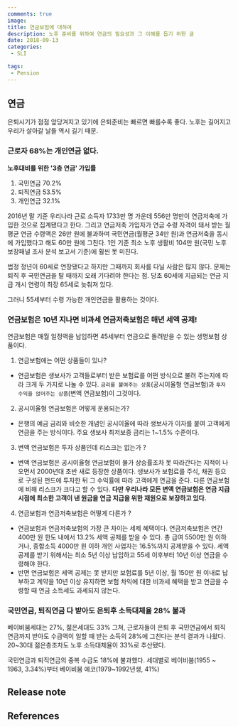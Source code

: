 ```yaml
---
comments: true
image:
title: 연금보험에 대하여
description: 노후 준비를 위하여 연금의 필요성과 그 이해를 돕기 위한 글
date: 2018-09-13
categories:
 - SLI

tags:
 - Pension
---
```


## 연금
은퇴시기가 점점 앞당겨지고 있기에 은퇴준비는 빠르면 빠를수록 좋다. 노후는 길어지고 우리가 살아갈 날들 역시 길기 때문.

### 근로자 68%는 개인연금 없다.

**노후대비를 위한 '3층 연금' 가입률**
1. 국민연금 70.2%
2. 퇴직연금 53.5%
3. 개인연금 32.1%

2016년 말 기준 우리나라 근로 소득자 1733만 명 가운데 556만 명만이 연금저축에 가입한 것으로 집계됐다고 한다. 그리고 연금저축 가입자가 연금 수령 자격이 돼서 받는 월평균 연금 수령액은 26만 원에 불과하며 국민연금(월평균 34만 원)과 연금저축을 동시에 가입했다고 해도 60만 원에 그친다. 1인 기준 최소 노후 생활비 104만 원(국민 노후 보장패널 조사 분석 보고서 기준)에 훨씬 못 미친다.

법정 정년이 60세로 연장됐다고 하지만 그때까지 회사를 다닐 사람은 많지 않다. 문제는 퇴직 후 국민연금을 탈 때까지 오래 기다려야 한다는 점. 당초 60세에 지급되는 연금 지급 개시 연령이 최장 65세로 늦춰져 있다.

그러니 55세부터 수령 가능한 개인연금을 활용하는 것이다.

### 연금보험은 10년 지나면 비과세 연금저축보험은 매년 세액 공제!
연금보험은 매월 일정액을 납입하면 45세부터 연금으로 돌려받을 수 있는 생명보험 상품이다.

1. 연금보험에는 어떤 상품들이 있나?
- 연금보험은 생보사가 고객들로부터 받은 보험료를 어떤 방식으로 불려 주는지에 따라 크게 두 가지로 나눌 수 있다. `금리를 붙여주는 상품`(공시이율형 연금보험)과 `투자 수익을 얹어주는 상품`(변액 연금보험)이 그것이다.

2. 공시이율형 연금보험은 어떻게 운용되는가?
- 은행의 예금 금리와 비슷한 개념인 공시이율에 따라 생보사가 이자를 붙여 고객에게 연금을 주는 방식이다. 주요 생보사 최저보증 금리는 1~1.5% 수준이다.

3. 변액 연금보험은 투자 상품인데 리스크는 없는가 ?
- 변액 연금보험은 공시이율형 연금보험이 물가 상승률조차 못 따라간다는 지적이 나오면서 2000년대 초반 새로 등장한 상품이다. 생보사가 보험료를 주식, 채권 등으로 구성된 펀드에 투자한 뒤 그 수익률에 따라 고객에게 연금을 준다. 다른 연금보험에 비해 리스크가 크다고 할 수 있다. **다만 우리나라 모든 변액 연금보험은 연금 지급 시점에 최소한 고객이 낸 원금을 연금 지급을 위한 재원으로 보장하고 있다.**

4. 연금보험과 연금저축보험은 어떻게 다른가 ?
- 연금보험과 연금저축보험의 가장 큰 차이는 세제 혜택이다. 연금저축보험은 연간 400만 원 한도 내에서 13.2% 세액 공제를 받을 수 있다. 총 급여 5500만 원 이하거나, 종합소득 4000만 원 이하 개인 사업자는 16.5%까지 공제받을 수 있다. 세액 공제를 받기 위해서는 최소 5년 이상 납입하고 55세 이후부터 10년 이상 연금을 수령해야 한다.
- 반면 연금보험은 세액 공제는 못 받지만 보험료를 5년 이상, 월 150만 원 이내로 납부하고 계약을 10년 이상 유지하면 보험 차익에 대한 비과세 혜택을 받고 연금을 수령할 때 연금 소득세도 과세되지 않는다.

### 국민연금, 퇴직연금 다 받아도 은퇴후 소득대체율 28% 불과

베이비붐세대는 27%, 젊은세대도 33% 그쳐, 근로자들이 은퇴 후 국민연금에서 퇴직연금까지 받아도 수급액이 일할 때 받는 소득의 28%에 그친다는 분석 결과가 나왔다. 20~30대 젊은층조차도 노후 소득대체율이 33%로 추산됐다.

국민연금과 퇴직연금의 중복 수급도 18%에 불과했다. 세대별로 베이비붐(1955 ~ 1963, 3.34%)부터  베이비붐 에코(1979~1992년생, 41%)



## Release note

## References
